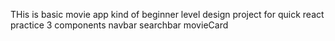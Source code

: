 THis is basic movie app kind of beginner level design project for quick react practice
3 components 
navbar
searchbar
movieCard